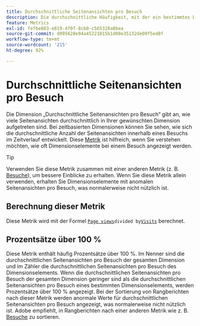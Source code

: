 ```yaml
---
title: Durchschnittliche Seitenansichten pro Besuch
description: Die durchschnittliche Häufigkeit, mit der ein bestimmtes Dimensionselement bei einem Besuch angezeigt wurde.
feature: Metrics
exl-id: fef6e803-e819-4f0f-8cb0-c565328a8bea
source-git-commit: d095628e94a45221815b1d08e35132de09f5ed8f
workflow-type: tm+mt
source-wordcount: '215'
ht-degree: 92%

---
```


# Durchschnittliche Seitenansichten pro Besuch

Die Dimension „Durchschnittliche Seitenansichten pro Besuch“ gibt an, wie viele Seitenansichten durchschnittlich in Ihrer gewünschten Dimension aufgetreten sind. Bei zeitbasierten Dimensionen können Sie sehen, wie sich die durchschnittliche Anzahl der Seitenansichten innerhalb eines Besuchs im Zeitverlauf entwickelt. Diese [Metrik](overview.md) ist hilfreich, wenn Sie verstehen möchten, wie oft Dimensionselemente bei einem Besuch angezeigt werden.

>[!TIP]
>
>Verwenden Sie diese Metrik zusammen mit einer anderen Metrik (z. B. [Besuche](visits.md)), um bessere Einblicke zu erhalten. Wenn Sie diese Metrik allein verwenden, erhalten Sie Dimensionselemente mit anomalen Seitenansichten pro Besuch, was normalerweise nicht nützlich ist.

## Berechnung dieser Metrik

Diese Metrik wird mit der Formel [`Page views`](page-views.md)` divided by `[`Visits`](visits.md) berechnet.

## Prozentsätze über 100 %

Diese Metrik enthält häufig Prozentsätze über 100 %. Im Nenner sind die durchschnittlichen Seitenansichten pro Besuch der gesamten Dimension und im Zähler die durchschnittlichen Seitenansichten pro Besuch des Dimensionselements. Wenn die durchschnittlichen Seitenansichten pro Besuch der gesamten Dimension geringer sind als die durchschnittlichen Seitenansichten pro Besuch eines bestimmten Dimensionselements, werden Prozentsätze über 100 % angezeigt. Bei der Sortierung von Rangberichten nach dieser Metrik werden anormale Werte für durchschnittlichen Seitenansichten pro Besuch angezeigt, was normalerweise nicht nützlich ist. Adobe empfiehlt, in Rangberichten nach einer anderen Metrik wie z. B. [Besuche](visits.md) zu sortieren.
